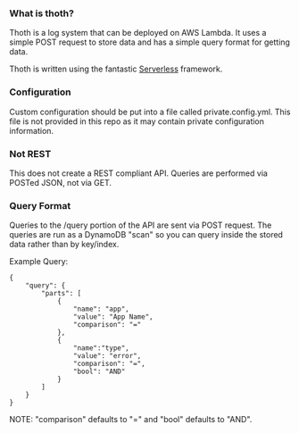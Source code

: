### What is thoth?

Thoth is a log system that can be deployed on AWS Lambda. It uses a simple POST request to store data and has a simple query format for getting data.

Thoth is written using the fantastic [Serverless](https://github.com/serverless/) framework.

### Configuration

Custom configuration should be put into a file called private.config.yml. This file is not provided in this repo as it may contain private configuration information.

### Not REST

This does not create a REST compliant API. Queries are performed via POSTed JSON, not via GET.

### Query Format

Queries to the /query portion of the API are sent via POST request. The queries are run as a DynamoDB "scan" so you can query inside the stored data rather than by key/index.

Example Query:

```
{
	"query": {
		"parts": [
			{
				"name": "app",
				"value": "App Name",
                "comparison": "="
			},
			{
				"name":"type",
				"value": "error",
				"comparison": "=",
                "bool": "AND"
			}
		]
	}
}
```

NOTE: "comparison" defaults to "=" and "bool" defaults to "AND".
